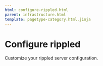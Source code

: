 ```yaml
---
html: configure-rippled.html
parent: infrastructure.html
template: pagetype-category.html.jinja
---
```

# Configure rippled
Customize your rippled server configuration.
